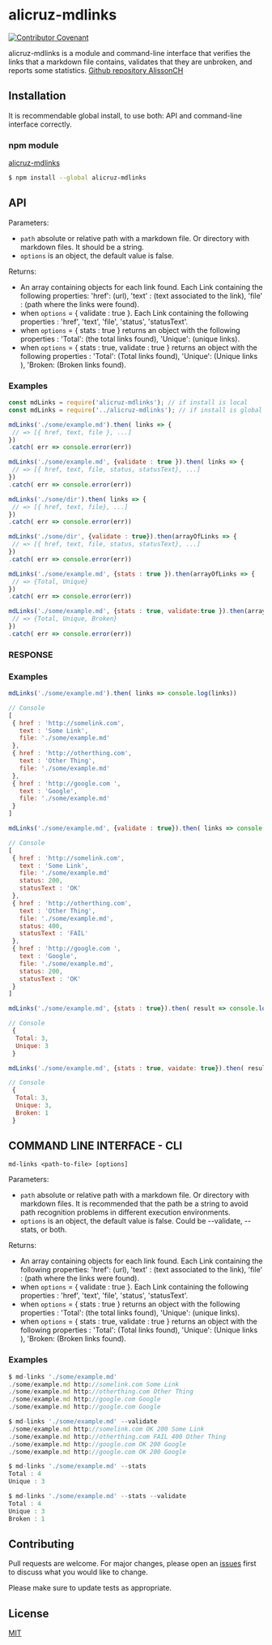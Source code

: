 # alicruz-mdlinks

[![Contributor Covenant](https://img.shields.io/badge/Contributor%20Covenant-2.1-4baaaa.svg)](CODE_OF_CONDUCT.md)

alicruz-mdlinks is a module and command-line interface that verifies the links that a markdown file contains, validates that they are unbroken, and reports some statistics.
[Github repository AlissonCH](https://github.com/AlissonCH/alicruz-mdlinks)

## Installation

It is recommendable global install, to use both: API and command-line interface correctly.

### npm module

[alicruz-mdlinks](https://www.npmjs.com/package/alicruz-mdlinks)

```bash
$ npm install --global alicruz-mdlinks
```

## API

Parameters:

- ``path`` absolute or relative path with a markdown file. Or directory with markdown files. It should be a string.
- ``options`` is an object, the default value is false.

Returns:

- An array containing objects for each link found. Each Link containing the following properties: 'href': (url), 'text' : (text associated to the link), 'file' : (path where the links were found).
- when  ``options`` = { validate : true }. Each Link containing the following properties : 'href', 'text', 'file', 'status', 'statusText'.
- when  ``options`` = { stats : true } returns an object with the following properties : 'Total': (the total links found), 'Unique': (unique links).
- when  ``options`` = { stats : true, validate : true } returns an object with the following properties : 'Total': (Total links found), 'Unique': (Unique links ), 'Broken: (Broken links found).

### Examples

```javascript
const mdLinks = require('alicruz-mdlinks'); // if install is local
const mdLinks = require('../alicruz-mdlinks'); // if install is global

mdLinks('./some/example.md').then( links => {
 // => [{ href, text, file }, ...]
})
.catch( err => console.error(err))

mdLinks('./some/example.md', {validate : true }).then( links => {
 // => [{ href, text, file, status, statusText}, ...]
})
.catch( err => console.error(err))

mdLinks('./some/dir').then( links => {
 // => [{ href, text, file}, ...]
})
.catch( err => console.error(err))

mdLinks('./some/dir', {validate : true}).then(arrayOfLinks => {
 // => [{ href, text, file, status, statusText}, ...]
})
.catch( err => console.error(err))

mdLinks('./some/example.md', {stats : true }).then(arrayOfLinks => {
 // => {Total, Unique}
})
.catch( err => console.error(err))

mdLinks('./some/example.md', {stats : true, validate:true }).then(arrayOfLinks => {
 // => {Total, Unique, Broken}
})
.catch( err => console.error(err))

```

### RESPONSE

### Examples

```javascript
mdLinks('./some/example.md').then( links => console.log(links))

// Console
[
 { href : 'http://somelink.com', 
   text : 'Some Link', 
   file: './some/example.md'
 },
 { href : 'http://otherthing.com', 
   text : 'Other Thing', 
   file: './some/example.md'
 },
 { href : 'http://google.com ', 
   text : 'Google', 
   file: './some/example.md'
 }
]

mdLinks('./some/example.md', {validate : true}).then( links => console.log(links))

// Console
[
 { href : 'http://somelink.com', 
   text : 'Some Link', 
   file: './some/example.md'
   status: 200,
   statusText : 'OK'
 },
 { href : 'http://otherthing.com', 
   text : 'Other Thing', 
   file: './some/example.md',
   status: 400,
   statusText : 'FAIL'
 },
 { href : 'http://google.com ', 
   text : 'Google', 
   file: './some/example.md',
   status: 200,
   statusText : 'OK'
 }
]

mdLinks('./some/example.md', {stats : true}).then( result => console.log(result))

// Console
 { 
  Total: 3, 
  Unique: 3
 }  

mdLinks('./some/example.md', {stats : true, vaidate: true}).then( result => console.log(result))

// Console
 { 
  Total: 3, 
  Unique: 3,
  Broken: 1
 } 
```

## COMMAND LINE INTERFACE - CLI

``md-links <path-to-file> [options] ``

Parameters:

- ``path`` absolute or relative path with a markdown file. Or directory with markdown files. It is recommended that the path be a string to avoid path recognition problems in different execution environments.
- ``options`` is an object, the default value is false. Could be --validate, --stats, or both.

Returns:

- An array containing objects for each link found. Each Link containing the following properties: 'href': (url), 'text' : (text associated to the link), 'file' : (path where the links were found).
- when  ``options`` = { validate : true }. Each Link containing the following properties : 'href', 'text', 'file', 'status', 'statusText'.
- when  ``options`` = { stats : true } returns an object with the following properties : 'Total': (the total links found), 'Unique': (unique links).
- when  ``options`` = { stats : true, validate : true } returns an object with the following properties : 'Total': (Total links found), 'Unique': (Unique links ), 'Broken: (Broken links found).


### Examples

```javascript
$ md-links './some/example.md'
./some/example.md http://somelink.com Some Link
./some/example.md http://otherthing.com Other Thing
./some/example.md http://google.com Google
./some/example.md http://google.com Google

$ md-links './some/example.md' --validate 
./some/example.md http://somelink.com OK 200 Some Link 
./some/example.md http://otherthing.com FAIL 400 Other Thing
./some/example.md http://google.com OK 200 Google
./some/example.md http://google.com OK 200 Google

$ md-links './some/example.md' --stats
Total : 4
Unique : 3

$ md-links './some/example.md' --stats --validate
Total : 4
Unique : 3
Broken : 1
```
## Contributing
Pull requests are welcome. For major changes, please open an [issues](https://github.com/AlissonCH/alicruz-mdlinks/issues) first to discuss what you would like to change.

Please make sure to update tests as appropriate.

## License
[MIT](https://choosealicense.com/licenses/mit/)